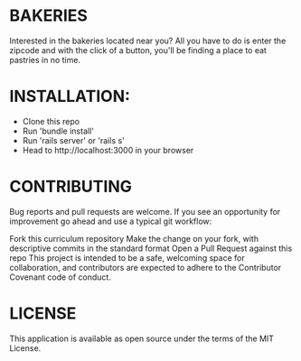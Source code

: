 # BAKERIES

Interested in the bakeries located near you?  All you have to do is enter the zipcode and with the click of a button, you'll be finding a place to eat pastries in no time.

# INSTALLATION:

- Clone this repo
- Run 'bundle install'
- Run 'rails server' or 'rails s'
- Head to http://localhost:3000 in your browser

# CONTRIBUTING

Bug reports and pull requests are welcome. If you see an opportunity for improvement go ahead and use a typical git workflow:

Fork this curriculum repository
Make the change on your fork, with descriptive commits in the standard format
Open a Pull Request against this repo
This project is intended to be a safe, welcoming space for collaboration, and contributors are expected to adhere to the Contributor Covenant code of conduct.

# LICENSE

This application is available as open source under the terms of the MIT License.
